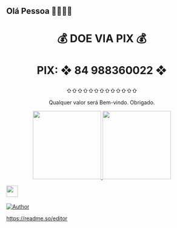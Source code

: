 
## Olá Pessoa 👋👀👀👀

<h1>
<p align="center"> 💰 DOE VIA PIX 💰 </p>
</h1>
<h1><p align="center"> <b> 
PIX: ❖ 84 988360022 ❖
</h1></b></p>
<p align="center">⇧⇧⇧⇧⇧⇧⇧⇧⇧⇧⇧⇧⇧</p>
<p align="center"> Qualquer valor será Bem-vindo. Obrigado. </p>

<div align="center">
  <a href="https://github.com/jpmgs1">
  <img height="180em" src="https://github-readme-stats.vercel.app/api?username=jpmgs1&show_icons=true&theme=merko&include_all_commits=true&count_private=true"/>
   
 <img height="180em" src="https://github-readme-stats.vercel.app/api/top-langs/?username=jpmgs1&layout=compact&langs_count=7&theme=merko"/>
</div>
</p>
</p>
<p align='left'>
   <a href="https://wa.me/5584988360022"><img height="30" src="https://c.top4top.io/p_1837yybbf0.jpeg"></a>&nbsp;&nbsp;
   </P>
</P>
<p align="left">
<a href="https://github.com/jpmgs1"><img title="Author" src="https://img.shields.io/badge/Autor-jpmgs1-blue.svg?style=for-the-badge&logo=github"></a>
</p>


https://readme.so/editor


